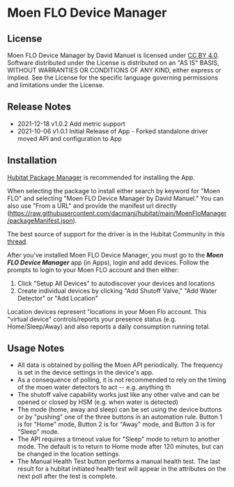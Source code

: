 # Moen FLO Device Manager

## License
Moen FLO Device Manager by David Manuel is licensed under [CC BY 4.0](https://creativecommons.org/licenses/by/4.0).
Software distributed under the License is distributed on an "AS IS" BASIS, WITHOUT WARRANTIES OR CONDITIONS OF ANY KIND, either express or implied. See the License for the specific language governing permissions and limitations under the License.

## Release Notes
 *  2021-12-18  v1.0.2  Add metric support
 *  2021-10-06  v1.0.1  Initial Release of App - Forked standalone driver moved API and configuration to App

## Installation
[Hubitat Package Manager](https://github.com/dcmeglio/hubitat-packagemanager) is recommended for installing the App.

When selecting the package to install either search by keyword for "Moen FLO" and selecting "Moen FLO Device Manager by David Manuel." You can also use "From a URL" and provide the manifest url directly (https://raw.githubusercontent.com/dacmanj/hubitat/main/MoenFloManager/packageManifest.json).

The best source of support for the driver is in the Hubitat Community in this [thread](https://community.hubitat.com/t/moen-flo-virtual-device/9677).

After you've installed Moen FLO Device Manager, you must go to the ***Moen FLO Device Manager*** app (in Apps), login and add devices. Follow the prompts to login to your Moen FLO account and then either:

1. Click "Setup All Devices" to autodiscover your devices and locations
2. Create individual devices by clicking "Add Shutoff Valve," "Add Water Detector" or "Add Location"

Location devices represent "locations in your Moen Flo account. This "virtual device" controls/reports your presence status (e.g. Home/Sleep/Away) and also reports a daily consumption running total.

## Usage Notes
- All data is obtained by polling the Moen API periodically. The frequency is set in the device settings in the device's app.
- As a consequence of polling, it is not recommended to rely on the timing of the moen water detectors to act -- e.g. anything th
- The shutoff valve capability works just like any other valve and can be opened or closed by HSM (e.g. when water is detected)
- The mode (home, away and sleep) can be set using the device buttons or by "pushing" one of the three buttons in an automation rule. Button 1 is for "Home" mode, Button 2 is for "Away" mode, and Button 3 is for "Sleep" mode.
- The API requires a timeout value for "Sleep" mode to return to another mode. The default is to return to Home mode after 120 minutes, but can be changed in the location settings.
- The Manual Health Test button performs a manual health test. The last result for a hubitat initiated health test will appear in the attributes on the next poll after the test is complete.
